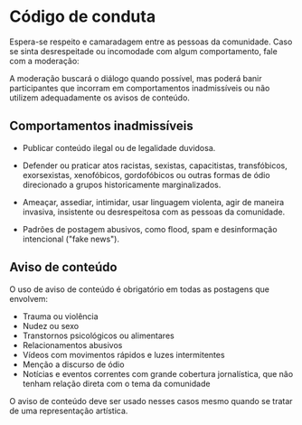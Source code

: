 # Código de conduta

Espera-se respeito e camaradagem entre as pessoas da comunidade. Caso se sinta desrespeitade ou incomodade com algum comportamento, fale com a moderação:

<v-alo-moderacao/>

A moderação buscará o diálogo quando possível, mas poderá banir participantes que incorram em comportamentos inadmissíveis ou não utilizem adequadamente os avisos de conteúdo.

## Comportamentos inadmissíveis

- Publicar conteúdo ilegal ou de legalidade duvidosa.

- Defender ou praticar atos racistas, sexistas, capacitistas, transfóbicos, exorsexistas, xenofóbicos, gordofóbicos ou outras formas de ódio direcionado a grupos historicamente marginalizados.

- Ameaçar, assediar, intimidar, usar linguagem violenta, agir de maneira invasiva, insistente ou desrespeitosa com as pessoas da comunidade.

- Padrões de postagem abusivos, como flood, spam e desinformação intencional ("fake news").

## Aviso de conteúdo

O uso de aviso de conteúdo é obrigatório em todas as postagens que envolvem:

- Trauma ou violência
- Nudez ou sexo
- Transtornos psicológicos ou alimentares
- Relacionamentos abusivos
- Vídeos com movimentos rápidos e luzes intermitentes
- Menção a discurso de ódio
- Notícias e eventos correntes com grande cobertura jornalística, que não tenham relação direta com o tema da comunidade

O aviso de conteúdo deve ser usado nesses casos mesmo quando se tratar de uma representação artística.


